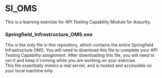 # SI_OMS
This is a learning exercise for API Testing Capability Module for Assurity.

### Springfield_Infrastructure_OMS.exe
This is the only file in this repository, which contains the entire Springfield Infrastructure OMS.
You will need to download this file to complete your API Testing Capability assignment.  After downloading this file, you will need to run it and keep it running while you are working on your exercise.  
This file essentially mimics a real server, and is hosted and accessible on your local machine only.
